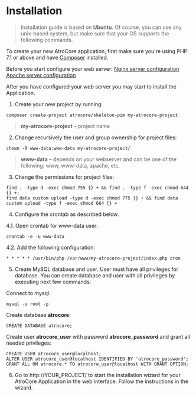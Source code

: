 # Installation

> Installation guide is based on **Ubuntu**. Of course, you can use any unix-based system, but make sure that your OS supports the following commands.<br/>

To create your new AtroCore application, first make sure you're using PHP 7.1 or above and have [Composer](https://getcomposer.org/download/) installed.

Before you start configure your web server:
[Nginx server configuration](https://github.com/atrocore/atrocore-docs/edit/master/en/administration/installation.md)
[Apache server configuration](https://github.com/atrocore/atrocore-docs/blob/master/en/administration/apache-server-configuration.md)

After you have configured your web server you may start to install the Application.

1. Create your new project by running:
```
composer create-project atrocore/skeleton-pim my-atrocore-project
```
> **my-atrocore-project** – project name
   
2. Change recursively the user and group ownership for project files: 
```
chown -R www-data:www-data my-atrocore-project/
```
>**www-data** – depends on your webserver and can be one of the following: www, www-data, apache, etc.

3. Change the permissions for project files: 
```
find . -type d -exec chmod 755 {} + && find . -type f -exec chmod 644 {} +;
find data custom upload -type d -exec chmod 775 {} + && find data custom upload -type f -exec chmod 664 {} +
```     
4. Configure the crontab as described below.

4.1. Open crontab for www-data user:
```
crontab -e -u www-data
``` 
4.2. Add the following configuration:
```      
* * * * * /usr/bin/php /var/www/my-atrocore-project/index.php cron 
```

5. Create MySQL database and user. User must have all privileges for database. You can create database and user with all privileges by executing next few commands:

Connect to mysql:
```
mysql -u root -p
```
Create database **atrocore**:
```
CREATE DATABASE atrocore;
```
Create user **atrocore_user** with password **atrocore_password** and grant all needed privileges:
```
CREATE USER atrocore_user@localhost;
ALTER USER atrocore_user@localhost IDENTIFIED BY 'atrocore_password';
GRANT ALL ON atrocore.* TO atrocore_user@localhost WITH GRANT OPTION;
```

6. Go to http://YOUR_PROJECT/ to start the installation wizard for your AtroCore Application in the web interface. Follow the instructions in the wizard.

